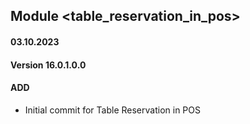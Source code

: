 ## Module <table_reservation_in_pos>

#### 03.10.2023
#### Version 16.0.1.0.0
#### ADD
- Initial commit for Table Reservation in POS
